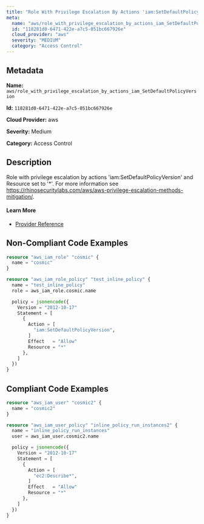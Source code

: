 ```yaml
---
title: "Role With Privilege Escalation By Actions 'iam:SetDefaultPolicyVersion'"
meta:
  name: "aws/role_with_privilege_escalation_by_actions_iam_SetDefaultPolicyVersion"
  id: "118281d0-6471-422e-a7c5-051bc667926e"
  cloud_provider: "aws"
  severity: "MEDIUM"
  category: "Access Control"
---
```


## Metadata
**Name:** `aws/role_with_privilege_escalation_by_actions_iam_SetDefaultPolicyVersion`

**Id:** `118281d0-6471-422e-a7c5-051bc667926e`

**Cloud Provider:** aws

**Severity:** Medium

**Category:** Access Control

## Description
Role with privilege escalation by actions 'iam:SetDefaultPolicyVersion' and Resource set to '*'. For more information see https://rhinosecuritylabs.com/aws/aws-privilege-escalation-methods-mitigation/.

#### Learn More

 - [Provider Reference](https://registry.terraform.io/providers/hashicorp/aws/latest/docs/resources/iam_role_policy#policy)

## Non-Compliant Code Examples
```terraform
resource "aws_iam_role" "cosmic" {
  name = "cosmic"
}

resource "aws_iam_role_policy" "test_inline_policy" {
  name = "test_inline_policy"
  role = aws_iam_role.cosmic.name

  policy = jsonencode({
    Version = "2012-10-17"
    Statement = [
      {
        Action = [
          "iam:SetDefaultPolicyVersion",
        ]
        Effect   = "Allow"
        Resource = "*"
      },
    ]
  })
}


```

## Compliant Code Examples
```terraform
resource "aws_iam_user" "cosmic2" {
  name = "cosmic2"
}

resource "aws_iam_user_policy" "inline_policy_run_instances2" {
  name = "inline_policy_run_instances"
  user = aws_iam_user.cosmic2.name

  policy = jsonencode({
    Version = "2012-10-17"
    Statement = [
      {
        Action = [
          "ec2:Describe*",
        ]
        Effect   = "Allow"
        Resource = "*"
      },
    ]
  })
}

```